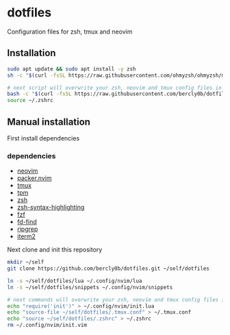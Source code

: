 # dotfiles

Configuration files for zsh, tmux and neovim

## Installation
```bash
sudo apt update && sudo apt install -y zsh
sh -c "$(curl -fsSL https://raw.githubusercontent.com/ohmyzsh/ohmyzsh/master/tools/install.sh)"

# next script will overwrite your zsh, neovim and tmux config files in home dir. be careful
bash -c "$(curl -fsSL https://raw.githubusercontent.com/bercly0b/dotfiles/master/init-env.sh)"
source ~/.zshrc
```

## Manual installation

First install dependencies

### dependencies
- [neovim](https://neovim.io/)
- [packer.nvim](https://github.com/wbthomason/packer.nvim)
- [tmux](https://github.com/tmux/tmux)
- [tpm](https://github.com/tmux-plugins/tpm)
- [zsh](https://ohmyz.sh/)
- [zsh-syntax-highlighting](https://github.com/zsh-users/zsh-syntax-highlighting/blob/master/INSTALL.md)
- [fzf](https://github.com/junegunn/fzf)
- [fd-find](https://github.com/sharkdp/fd)
- [ripgrep](https://github.com/BurntSushi/ripgrep)
- [iterm2](https://iterm2.com/)

Next clone and init this repository

```bash
mkdir ~/self
git clone https://github.com/bercly0b/dotfiles.git ~/self/dotfiles

ln -s ~/self/dotfiles/lua ~/.config/nvim/lua
ln -s ~/self/dotfiles/snippets ~/.config/nvim/snippets

# next commands will overwrite your zsh, neovim and tmux config files in home dir. be careful
echo "require('init')" > ~/.config/nvim/init.lua
echo "source-file ~/self/dotfiles/.tmux.conf" > ~/.tmux.conf
echo "source ~/self/dotfiles/.zshrc" > ~/.zshrc
rm ~/.config/nvim/init.vim
```
